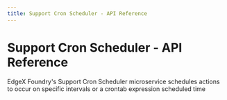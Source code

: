 ```yaml
--- 
title: Support Cron Scheduler - API Reference
---
```


# Support Cron Scheduler - API Reference


EdgeX Foundry's Support Cron Scheduler microservice schedules actions to occur on specific intervals or a crontab expression scheduled time

<swagger-ui src="https://raw.githubusercontent.com/edgexfoundry/edgex-go/{{edgexversion}}/openapi/support-cron-scheduler.yaml"/>